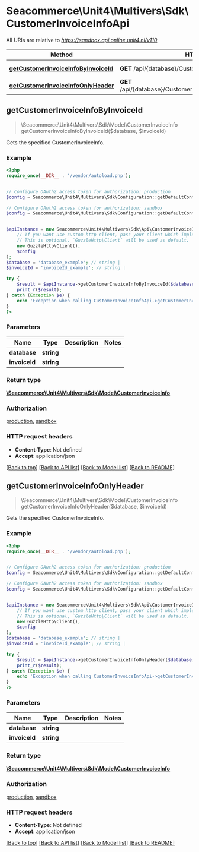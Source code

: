 # Seacommerce\Unit4\Multivers\Sdk\CustomerInvoiceInfoApi

All URIs are relative to *https://sandbox.api.online.unit4.nl/v110*

Method | HTTP request | Description
------------- | ------------- | -------------
[**getCustomerInvoiceInfoByInvoiceId**](CustomerInvoiceInfoApi.md#getCustomerInvoiceInfoByInvoiceId) | **GET** /api/{database}/CustomerInvoiceInfo/{invoiceId} | Gets the specified CustomerInvoiceInfo.
[**getCustomerInvoiceInfoOnlyHeader**](CustomerInvoiceInfoApi.md#getCustomerInvoiceInfoOnlyHeader) | **GET** /api/{database}/CustomerInvoiceInfo/OnlyHeader/{invoiceId} | Gets the specified CustomerInvoiceInfo.



## getCustomerInvoiceInfoByInvoiceId

> \Seacommerce\Unit4\Multivers\Sdk\Model\CustomerInvoiceInfo getCustomerInvoiceInfoByInvoiceId($database, $invoiceId)

Gets the specified CustomerInvoiceInfo.

### Example

```php
<?php
require_once(__DIR__ . '/vendor/autoload.php');


// Configure OAuth2 access token for authorization: production
$config = Seacommerce\Unit4\Multivers\Sdk\Configuration::getDefaultConfiguration()->setAccessToken('YOUR_ACCESS_TOKEN');

// Configure OAuth2 access token for authorization: sandbox
$config = Seacommerce\Unit4\Multivers\Sdk\Configuration::getDefaultConfiguration()->setAccessToken('YOUR_ACCESS_TOKEN');


$apiInstance = new Seacommerce\Unit4\Multivers\Sdk\Api\CustomerInvoiceInfoApi(
    // If you want use custom http client, pass your client which implements `GuzzleHttp\ClientInterface`.
    // This is optional, `GuzzleHttp\Client` will be used as default.
    new GuzzleHttp\Client(),
    $config
);
$database = 'database_example'; // string | 
$invoiceId = 'invoiceId_example'; // string | 

try {
    $result = $apiInstance->getCustomerInvoiceInfoByInvoiceId($database, $invoiceId);
    print_r($result);
} catch (Exception $e) {
    echo 'Exception when calling CustomerInvoiceInfoApi->getCustomerInvoiceInfoByInvoiceId: ', $e->getMessage(), PHP_EOL;
}
?>
```

### Parameters


Name | Type | Description  | Notes
------------- | ------------- | ------------- | -------------
 **database** | **string**|  |
 **invoiceId** | **string**|  |

### Return type

[**\Seacommerce\Unit4\Multivers\Sdk\Model\CustomerInvoiceInfo**](../Model/CustomerInvoiceInfo.md)

### Authorization

[production](../../README.md#production), [sandbox](../../README.md#sandbox)

### HTTP request headers

- **Content-Type**: Not defined
- **Accept**: application/json

[[Back to top]](#) [[Back to API list]](../../README.md#documentation-for-api-endpoints)
[[Back to Model list]](../../README.md#documentation-for-models)
[[Back to README]](../../README.md)


## getCustomerInvoiceInfoOnlyHeader

> \Seacommerce\Unit4\Multivers\Sdk\Model\CustomerInvoiceInfo getCustomerInvoiceInfoOnlyHeader($database, $invoiceId)

Gets the specified CustomerInvoiceInfo.

### Example

```php
<?php
require_once(__DIR__ . '/vendor/autoload.php');


// Configure OAuth2 access token for authorization: production
$config = Seacommerce\Unit4\Multivers\Sdk\Configuration::getDefaultConfiguration()->setAccessToken('YOUR_ACCESS_TOKEN');

// Configure OAuth2 access token for authorization: sandbox
$config = Seacommerce\Unit4\Multivers\Sdk\Configuration::getDefaultConfiguration()->setAccessToken('YOUR_ACCESS_TOKEN');


$apiInstance = new Seacommerce\Unit4\Multivers\Sdk\Api\CustomerInvoiceInfoApi(
    // If you want use custom http client, pass your client which implements `GuzzleHttp\ClientInterface`.
    // This is optional, `GuzzleHttp\Client` will be used as default.
    new GuzzleHttp\Client(),
    $config
);
$database = 'database_example'; // string | 
$invoiceId = 'invoiceId_example'; // string | 

try {
    $result = $apiInstance->getCustomerInvoiceInfoOnlyHeader($database, $invoiceId);
    print_r($result);
} catch (Exception $e) {
    echo 'Exception when calling CustomerInvoiceInfoApi->getCustomerInvoiceInfoOnlyHeader: ', $e->getMessage(), PHP_EOL;
}
?>
```

### Parameters


Name | Type | Description  | Notes
------------- | ------------- | ------------- | -------------
 **database** | **string**|  |
 **invoiceId** | **string**|  |

### Return type

[**\Seacommerce\Unit4\Multivers\Sdk\Model\CustomerInvoiceInfo**](../Model/CustomerInvoiceInfo.md)

### Authorization

[production](../../README.md#production), [sandbox](../../README.md#sandbox)

### HTTP request headers

- **Content-Type**: Not defined
- **Accept**: application/json

[[Back to top]](#) [[Back to API list]](../../README.md#documentation-for-api-endpoints)
[[Back to Model list]](../../README.md#documentation-for-models)
[[Back to README]](../../README.md)

